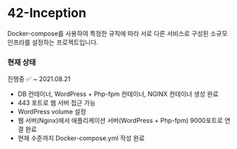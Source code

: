 # 42-Inception
Docker-compose를 사용하여 특정한 규칙에 따라 서로 다른 서비스로 구성된 소규모 인프라를 설정하는 프로젝트입니다.

### 현재 상태
진행중
✅ ~ 2021.08.21
<ul>
  <li> DB 컨테이너, WordPress + Php-fpm 컨테이너, NGINX 컨테이너 생성 완료</li>
  <li> 443 포트로 웹 서버 접근 가능</li>
  <li> WordPress volume 설정</li>
  <li> 웹 서버(Nginx)에서 애플리케이션 서버(WordPress + Php-fpm) 9000포트로 연결 완료</li>
  <li> 현재 수준까지 Docker-compose.yml 작성 완료</li>
</ul>
